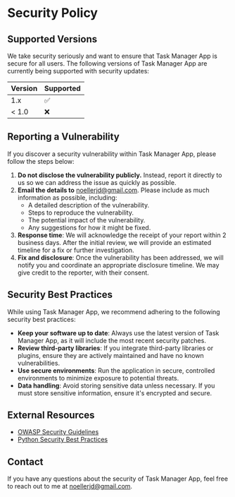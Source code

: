 # Security Policy

## Supported Versions

We take security seriously and want to ensure that Task Manager App is secure for all users. The following versions of Task Manager App are currently being supported with security updates:

| Version | Supported          |
| ------- | ------------------ |
| 1.x     | :white_check_mark: |
| < 1.0   | :x:                |

## Reporting a Vulnerability

If you discover a security vulnerability within Task Manager App, please follow the steps below:

1. **Do not disclose the vulnerability publicly.** Instead, report it directly to us so we can address the issue as quickly as possible.
2. **Email the details to** [noellerjd@gmail.com](mailto:noellerjd@gmail.com). Please include as much information as possible, including:
    - A detailed description of the vulnerability.
    - Steps to reproduce the vulnerability.
    - The potential impact of the vulnerability.
    - Any suggestions for how it might be fixed.
3. **Response time**: We will acknowledge the receipt of your report within 2 business days. After the initial review, we will provide an estimated timeline for a fix or further investigation.
4. **Fix and disclosure**: Once the vulnerability has been addressed, we will notify you and coordinate an appropriate disclosure timeline. We may give credit to the reporter, with their consent.

## Security Best Practices

While using Task Manager App, we recommend adhering to the following security best practices:

- **Keep your software up to date**: Always use the latest version of Task Manager App, as it will include the most recent security patches.
- **Review third-party libraries**: If you integrate third-party libraries or plugins, ensure they are actively maintained and have no known vulnerabilities.
- **Use secure environments**: Run the application in secure, controlled environments to minimize exposure to potential threats.
- **Data handling**: Avoid storing sensitive data unless necessary. If you must store sensitive information, ensure it's encrypted and secure.

## External Resources

- [OWASP Security Guidelines](https://owasp.org/)
- [Python Security Best Practices](https://realpython.com/python-security/)

## Contact

If you have any questions about the security of Task Manager App, feel free to reach out to me at [noellerjd@gmail.com](mailto:noellerjd@gmail.com).

